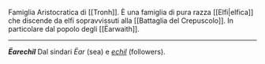 Famiglia Aristocratica di [[Tronh]]. È una famiglia di pura razza [[Elfi|elfica]] che discende da elfi sopravvissuti alla [[Battaglia del Crepuscolo]]. In particolare dal popolo degli [[Ëarwaith]]. 

---
***Ëarechil*** Dal sindari *Ëar* (sea) e [*echil*](https://www.elfdict.com/wt/513578) (followers). 
